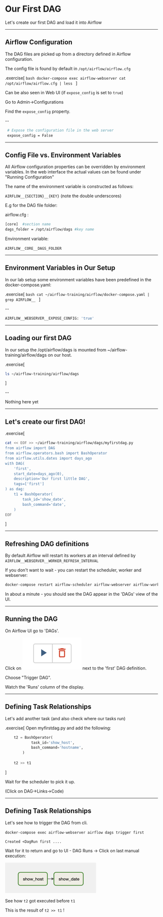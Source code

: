 # Our First DAG

Let's create our first DAG and load it into Airflow

---

## Airflow Configuration

The DAG files are picked up from a directory defined in Airflow configuration.

The config file is found by default in `/opt/airflow/airflow.cfg `

.exercise[
    ```bash
    docker-compose exec airflow-webserver cat /opt/airflow/airflow.cfg | less
    ```
]

Can be also seen in Web UI (if `expose_config` is set to `true`)

Go to Admin->Configurations

Find the `expose_config` property.

--
```bash
 # Expose the configuration file in the web server
 expose_config = False
```

---
## Config File vs. Environment Variables

All Airflow configuration properties can be overridden by environment variables.
In the web interface the actual values can be found under "Running Configuration"

The name of the environment variable is constructed as follows:

`AIRFLOW__{SECTION}__{KEY}` (note the double underscores)

E.g for the DAG file folder:

airflow.cfg : 
```bash
[core]  #section name
dags_folder = /opt/airflow/dags #key name
```

Environment variable:

`AIRFLOW__CORE__DAGS_FOLDER`

---
## Environment Variables in Our Setup

In our lab setup some environment variables have been predefined in the docker-compose.yaml:

.exercise[
    ```bash
    cat ~/airflow-training/airflow/docker-compose.yaml | grep AIRFLOW__
    ```
]

--
```bash
AIRFLOW__WEBSERVER__EXPOSE_CONFIG: 'true'
```

---

## Loading our first DAG

In our setup the /opt/airflow/dags is mounted from ~/airflow-training/airflow/dags on our host.

.exercise[
```bash
ls ~/airflow-training/airflow/dags
``` 
]

--

Nothing here yet

---
## Let's create our first DAG!

.exercise[
```bash
cat << EOF >> ~/airflow-training/airflow/dags/myfirstdag.py
from airflow import DAG
from airflow.operators.bash import BashOperator
from airflow.utils.dates import days_ago
with DAG(
    'first',
    start_date=days_ago(0),
    description='Our first little DAG',
    tags=['first']
) as dag:
    t1 = BashOperator(
        task_id='show_date',
        bash_command='date',
    )
EOF
```
]

---

## Refreshing DAG definitions

By default Airflow will restart its workers at an interval defined by `AIRFLOW__WEBSERVER__WORKER_REFRESH_INTERVAL`

If you don't want to wait - you can restart the scheduler, worker and webserver:

```bash
docker-compose restart airflow-scheduler airflow-webserver airflow-worker
```

In about a minute - you should see the DAG appear in the 'DAGs' view of the UI.

---

## Running the DAG

On Airflow UI go to 'DAGs'.

Click on ![play_dag](../img/play_dag.png) next to the 'first' DAG definition.

Choose "Trigger DAG".

Watch the 'Runs' column of the display.

---

## Defining Task Relationships 

Let's add another task (and also check where our tasks run)

.exercise[
    Open myfirstdag.py and add the following:
```python
    t2 = BashOperator(
            task_id='show_host',
            bash_command='hostname',
        )

    t2 >> t1
```
]

Wait for the scheduler to pick it up.

(Click on DAG->Links->Code)

---

## Defining Task Relationships

Let's see how to trigger the DAG from cli.

`docker-compose exec airflow-webserver airflow dags trigger first`

```
Created <DagRun first ....
```

Wait for it to return and go to UI - DAG Runs -> Click on last manual execution:

<img src="../img/2tasks.png" width="300" height="100">

See how `t2` got executed before `t1`

This is the result of ` t2 >> t1 ` !
